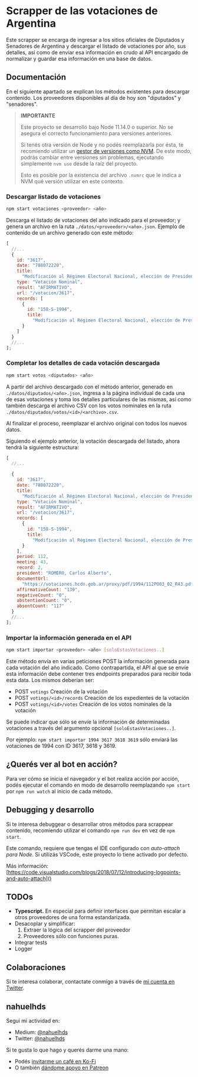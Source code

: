 # Scrapper de las votaciones de Argentina

Este scrapper se encarga de ingresar a los sitios oficiales de Diputados y Senadores de Argentina y descargar el listado de votaciones por año, sus detalles, así como de enviar esa información en crudo al API encargado de normalizar y guardar esa información en una
base de datos.

## Documentación

En el siguiente apartado se explican los métodos existentes para descargar contenido. Los proveedores disponibles al día de hoy son "diputados" y "senadores".

> **IMPORTANTE**
>
> Este proyecto se desarrolló bajo Node 11.14.0 o superior. No se asegura el correcto funcionamiento para versiones anteriores.
>
> Si tenés otra versión de Node y no podés reemplazarla por ésta, te recomiendo utilizar un [gestor de versiones como NVM](https://github.com/nvm-sh/nvm).
> De este modo, podrás cambiar entre versiones sin problemas, ejecutando simplemente `nvm use` desde la raíz del proyecto.
>
> Esto es posible por la existencia del archivo `.nvmrc` que le indica a NVM qué versión utilizar en este contexto.

### Descargar listado de votaciones

```sh
npm start votaciones <proveedor> <año>
```

Descarga el listado de votaciones del año indicado para el proveedor; y genera un archivo en la ruta `./datos/<proveedor>/<año>.json`.
Ejemplo de contenido de un archivo generado con este método:

```js
[
  //...
  {
    id: "3617",
    date: "788072220",
    title:
      "Modificación al Régimen Electoral Nacional, elección de Presidente y Vicepresidente de la Nación, Senadores y Diputados Nacionales - En General",
    type: "Votación Nominal",
    result: "AFIRMATIVO",
    url: "/votacion/3617",
    records: [
      {
        id: "158-S-1994",
        title:
          "Modificación al Régimen Electoral Nacional, elección de Presidente y Vicepresidente de la Nación, Senadores y Diputados Nacionales - En General "
      }
    ]
  }
  //...
];
```

### Completar los detalles de cada votación descargada

```sh
npm start votos <diputados> <año>
```

A partir del archivo descargado con el método anterior, generado en `./datos/diputados/<año>.json`, ingresa a la página
individual de cada una de esas votaciones y toma los detalles particulares de las mismas, así como también descarga el archivo CSV con los votos nominales en la ruta `./datos/diputados/votos/<id>/<archivo>.csv`.

Al finalizar el proceso, reemplazar el archivo original con todos los nuevos datos.

Siguiendo el ejemplo anterior, la votación descargada del listado, ahora tendrá la siguiente estructura:

```js
[
  //...

  {
    id: "3617",
    date: "788072220",
    title:
      "Modificación al Régimen Electoral Nacional, elección de Presidente y Vicepresidente de la Nación, Senadores y Diputados Nacionales - En General",
    type: "Votación Nominal",
    result: "AFIRMATIVO",
    url: "/votacion/3617",
    records: [
      {
        id: "158-S-1994",
        title:
          "Modificación al Régimen Electoral Nacional, elección de Presidente y Vicepresidente de la Nación, Senadores y Diputados Nacionales - En General "
      }
    ],
    period: 112,
    meeting: 43,
    record: 2,
    president: "ROMERO, Carlos Alberto",
    documentUrl:
      "https://votaciones.hcdn.gob.ar/proxy/pdf/1994/112PO03_02_R43.pdf",
    affirmativeCount: "139",
    negativeCount: "0",
    abstentionCount: "0",
    absentCount: "117"
  }
  //...
];
```

### Importar la información generada en el API

```sh
npm start importar <proveedor> <año> [soloEstasVotaciones..]
```

Este método envía en varias peticiones POST la información generada para cada votación del año indicado. Como contrapartida,
el API al que se envíe esta información debe contener tres endpoints preparados para recibir toda esta data. Los mismos
deberían ser:

- POST `votings` Creación de la votación
- POST `votings/<id>/records` Creación de los expedientes de la votación
- POST `votings/<id>/votes` Creación de los votos nominales de la votación

Se puede indicar que sólo se envíe la información de determinadas votaciones a través del argumento opcional `[soloEstasVotaciones..]`.

Por ejemplo: `npm start importar 1994 3617 3618 3619` sólo enviará las votaciones de 1994
con ID 3617, 3618 y 3619.

## ¿Querés ver al bot en acción?

Para ver cómo se inicia el navegador y el bot realiza acción por acción, podés ejecutar el comando en modo de desarrollo
reemplazando `npm start` por `npm run watch` al inicio de cada método.

## Debugging y desarrollo

Si te interesa debuggear o desarrollar otros métodos para scrappear contenido, recomiendo utilizar el comando
`npm run dev` en vez de `npm start`.

Este comando, requiere que tengas el IDE configurado con _auto-attach para Node_.
Si utilizás VSCode, este proyecto lo tiene activado por defecto.

Más información: [https://code.visualstudio.com/blogs/2018/07/12/introducing-logpoints-and-auto-attach]()

## TODOs

- **Typescript.** En especial para definir interfaces que permitan escalar a otros proveedores de una forma estandarizada.
- Desacoplar y simplificar:
  1. Extraer la lógica del scrapper del proveedor
  1. Proveedores sólo con funciones puras.
- Integrar tests
- Logger

## Colaboraciones

Si te interesa colaborar, contactate conmigo a través de [mi cuenta en Twitter](https://twitter.com/nahuelhds).

## nahuelhds

Segui mi actividad en:

- Medium: [@nahuelhds](http://medium.com/@nahuelhds)
- Twitter: [@nahuelhds](https://twitter.com/nahuelhds)

Si te gusta lo que hago y querés darme una mano:

- Podés [invitarme un café en Ko-Fi](https://ko-fi.com/nahuelhds)
- O también [dándome apoyo en Patreon](https://www.patreon.com/nahuelhds)
